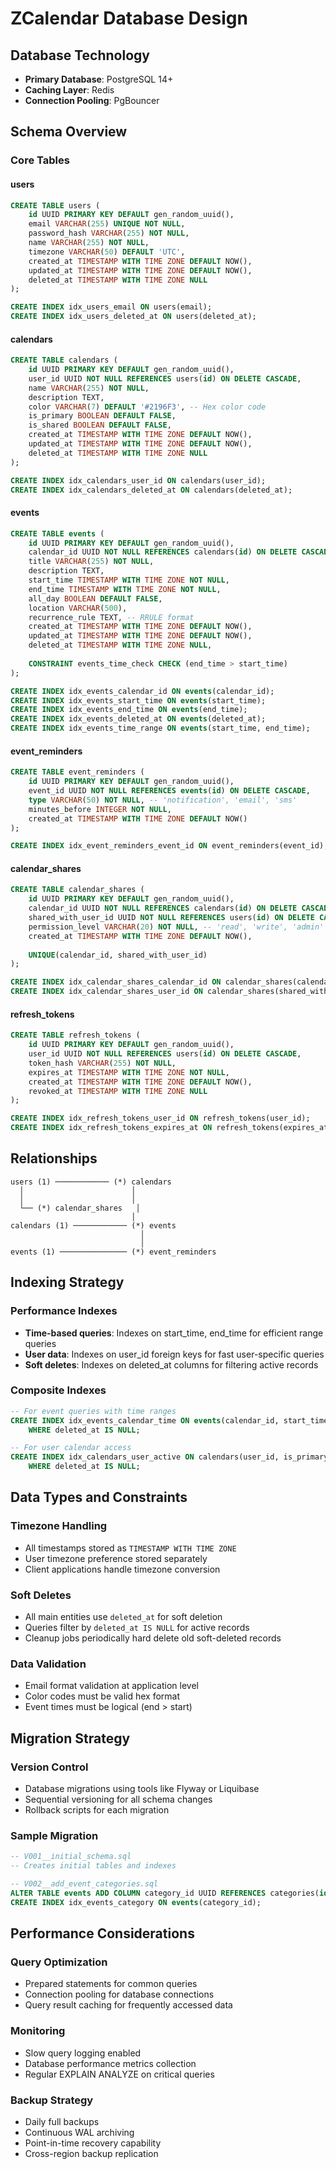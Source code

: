 # ZCalendar Database Design

## Database Technology
- **Primary Database**: PostgreSQL 14+
- **Caching Layer**: Redis
- **Connection Pooling**: PgBouncer

## Schema Overview

### Core Tables

#### users
```sql
CREATE TABLE users (
    id UUID PRIMARY KEY DEFAULT gen_random_uuid(),
    email VARCHAR(255) UNIQUE NOT NULL,
    password_hash VARCHAR(255) NOT NULL,
    name VARCHAR(255) NOT NULL,
    timezone VARCHAR(50) DEFAULT 'UTC',
    created_at TIMESTAMP WITH TIME ZONE DEFAULT NOW(),
    updated_at TIMESTAMP WITH TIME ZONE DEFAULT NOW(),
    deleted_at TIMESTAMP WITH TIME ZONE NULL
);

CREATE INDEX idx_users_email ON users(email);
CREATE INDEX idx_users_deleted_at ON users(deleted_at);
```

#### calendars
```sql
CREATE TABLE calendars (
    id UUID PRIMARY KEY DEFAULT gen_random_uuid(),
    user_id UUID NOT NULL REFERENCES users(id) ON DELETE CASCADE,
    name VARCHAR(255) NOT NULL,
    description TEXT,
    color VARCHAR(7) DEFAULT '#2196F3', -- Hex color code
    is_primary BOOLEAN DEFAULT FALSE,
    is_shared BOOLEAN DEFAULT FALSE,
    created_at TIMESTAMP WITH TIME ZONE DEFAULT NOW(),
    updated_at TIMESTAMP WITH TIME ZONE DEFAULT NOW(),
    deleted_at TIMESTAMP WITH TIME ZONE NULL
);

CREATE INDEX idx_calendars_user_id ON calendars(user_id);
CREATE INDEX idx_calendars_deleted_at ON calendars(deleted_at);
```

#### events
```sql
CREATE TABLE events (
    id UUID PRIMARY KEY DEFAULT gen_random_uuid(),
    calendar_id UUID NOT NULL REFERENCES calendars(id) ON DELETE CASCADE,
    title VARCHAR(255) NOT NULL,
    description TEXT,
    start_time TIMESTAMP WITH TIME ZONE NOT NULL,
    end_time TIMESTAMP WITH TIME ZONE NOT NULL,
    all_day BOOLEAN DEFAULT FALSE,
    location VARCHAR(500),
    recurrence_rule TEXT, -- RRULE format
    created_at TIMESTAMP WITH TIME ZONE DEFAULT NOW(),
    updated_at TIMESTAMP WITH TIME ZONE DEFAULT NOW(),
    deleted_at TIMESTAMP WITH TIME ZONE NULL,
    
    CONSTRAINT events_time_check CHECK (end_time > start_time)
);

CREATE INDEX idx_events_calendar_id ON events(calendar_id);
CREATE INDEX idx_events_start_time ON events(start_time);
CREATE INDEX idx_events_end_time ON events(end_time);
CREATE INDEX idx_events_deleted_at ON events(deleted_at);
CREATE INDEX idx_events_time_range ON events(start_time, end_time);
```

#### event_reminders
```sql
CREATE TABLE event_reminders (
    id UUID PRIMARY KEY DEFAULT gen_random_uuid(),
    event_id UUID NOT NULL REFERENCES events(id) ON DELETE CASCADE,
    type VARCHAR(50) NOT NULL, -- 'notification', 'email', 'sms'
    minutes_before INTEGER NOT NULL,
    created_at TIMESTAMP WITH TIME ZONE DEFAULT NOW()
);

CREATE INDEX idx_event_reminders_event_id ON event_reminders(event_id);
```

#### calendar_shares
```sql
CREATE TABLE calendar_shares (
    id UUID PRIMARY KEY DEFAULT gen_random_uuid(),
    calendar_id UUID NOT NULL REFERENCES calendars(id) ON DELETE CASCADE,
    shared_with_user_id UUID NOT NULL REFERENCES users(id) ON DELETE CASCADE,
    permission_level VARCHAR(20) NOT NULL, -- 'read', 'write', 'admin'
    created_at TIMESTAMP WITH TIME ZONE DEFAULT NOW(),
    
    UNIQUE(calendar_id, shared_with_user_id)
);

CREATE INDEX idx_calendar_shares_calendar_id ON calendar_shares(calendar_id);
CREATE INDEX idx_calendar_shares_user_id ON calendar_shares(shared_with_user_id);
```

#### refresh_tokens
```sql
CREATE TABLE refresh_tokens (
    id UUID PRIMARY KEY DEFAULT gen_random_uuid(),
    user_id UUID NOT NULL REFERENCES users(id) ON DELETE CASCADE,
    token_hash VARCHAR(255) NOT NULL,
    expires_at TIMESTAMP WITH TIME ZONE NOT NULL,
    created_at TIMESTAMP WITH TIME ZONE DEFAULT NOW(),
    revoked_at TIMESTAMP WITH TIME ZONE NULL
);

CREATE INDEX idx_refresh_tokens_user_id ON refresh_tokens(user_id);
CREATE INDEX idx_refresh_tokens_expires_at ON refresh_tokens(expires_at);
```

## Relationships

```
users (1) ──────────── (*) calendars
  │                        │
  │                        │
  └── (*) calendar_shares   │
                           │
calendars (1) ──────────── (*) events
                             │
                             │
events (1) ─────────────── (*) event_reminders
```

## Indexing Strategy

### Performance Indexes
- **Time-based queries**: Indexes on start_time, end_time for efficient range queries
- **User data**: Indexes on user_id foreign keys for fast user-specific queries
- **Soft deletes**: Indexes on deleted_at columns for filtering active records

### Composite Indexes
```sql
-- For event queries with time ranges
CREATE INDEX idx_events_calendar_time ON events(calendar_id, start_time, end_time) 
    WHERE deleted_at IS NULL;

-- For user calendar access
CREATE INDEX idx_calendars_user_active ON calendars(user_id, is_primary) 
    WHERE deleted_at IS NULL;
```

## Data Types and Constraints

### Timezone Handling
- All timestamps stored as `TIMESTAMP WITH TIME ZONE`
- User timezone preference stored separately
- Client applications handle timezone conversion

### Soft Deletes
- All main entities use `deleted_at` for soft deletion
- Queries filter by `deleted_at IS NULL` for active records
- Cleanup jobs periodically hard delete old soft-deleted records

### Data Validation
- Email format validation at application level
- Color codes must be valid hex format
- Event times must be logical (end > start)

## Migration Strategy

### Version Control
- Database migrations using tools like Flyway or Liquibase
- Sequential versioning for all schema changes
- Rollback scripts for each migration

### Sample Migration
```sql
-- V001__initial_schema.sql
-- Creates initial tables and indexes

-- V002__add_event_categories.sql
ALTER TABLE events ADD COLUMN category_id UUID REFERENCES categories(id);
CREATE INDEX idx_events_category ON events(category_id);
```

## Performance Considerations

### Query Optimization
- Prepared statements for common queries
- Connection pooling for database connections
- Query result caching for frequently accessed data

### Monitoring
- Slow query logging enabled
- Database performance metrics collection
- Regular EXPLAIN ANALYZE on critical queries

### Backup Strategy
- Daily full backups
- Continuous WAL archiving
- Point-in-time recovery capability
- Cross-region backup replication